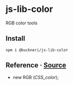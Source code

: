 # js-lib-color

RGB color tools

## Install

```
npm i @buckneri/js-lib-color
```

## Reference · [Source](https://github.com/ibuckner/js-lib/blob/master/packages/js-lib-color/src/js-lib-color.ts)

* new RGB (*CSS_color*);